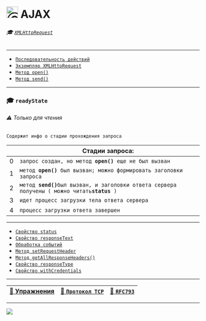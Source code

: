 # <img src="https://avatars2.githubusercontent.com/u/19735284?s=40&v=4" width="30" title="Ⓒ Irina Fylyppova ( garevna ) 2019"/> AJAX

###### :mortar_board: [`XMLHttpRequest`](XMLHttpRequest)

***

* [`Последовательность действий`](XMLHttpRequest-steps)
* [`Экземпляр XMLHttpRequest`](XMLHttpRequest-content)
* [`Метод open()`](XMLHttpRequest-open)
* [`Метод send()`](XMLHttpRequest-send)

***

### :mortar_board: `readyState`

###### :warning: Только для чтения

`Содержит инфо о стадии прохождения запроса`

| | Стадии запроса: |
|-|-|
| 0 | `запрос создан, но метод `**`open()`**` еще не был вызван` |
| 1 | `метод `**`open()`**` был вызван; можно формировать заголовки запроса` |
| 2 | `метод `**`send()`**` был вызван, и заголовки ответа сервера получены ( можно читать `**`status`**` )` |
| 3 | `идет процесс загрузки тела ответа сервера` |
| 4 | `процесс загрузки ответа завершен` |

***

* [`Свойство status`](XMLHttpRequest-status)
* [`Свойство responseText`](XMLHttpRequest-responseText)
* [`Обработка событий`](XMLHttpRequest-events)
* [`Метод setRequestHeader`](XMLHttpRequest-setRequestHeader)
* [`Метод getAllResponseHeaders()`](XMLHttpRequest-response#getAllResponseHeaders)
* [`Свойство responseType`](XMLHttpRequest-response#responseType)
* [`Свойство withCredentials`](XMLHttpRequest-withCredentials)

***

| [:briefcase: Упражнения](https://docs.google.com/forms/d/e/1FAIpQLSdA3JwhlOTXdZxCO3y1MdLe-pe-cynNVGeboy7IV0aWHliGHA/viewform) | [:link: `Протокол TCP`](https://xakep.ru/2002/04/11/14943/) | [:link: **`RFC793`**](https://www.lissyara.su/doc/rfc/rfc793/) |
|-|-|-|

_________________________________________________________________________

![](https://github.com/garevna/js-course/raw/master/images/a-level-ico.png?raw=true)
